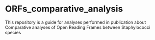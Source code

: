 # ORFs_comparative_analysis
This repository is a guide for analyses performed in publication about Comparative analyses of Open Reading Frames between Staphylococci species
